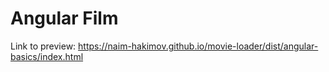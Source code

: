 # Angular Film

Link to preview: https://naim-hakimov.github.io/movie-loader/dist/angular-basics/index.html
